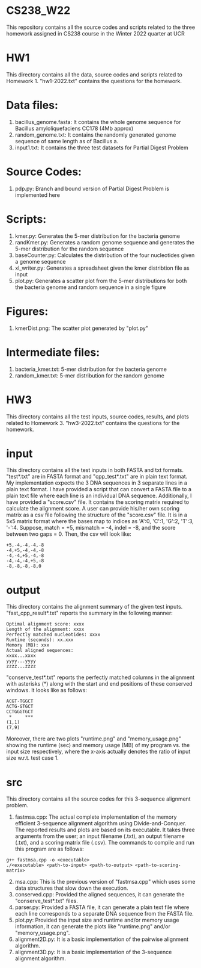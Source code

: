 # CS238_W22
This repository contains all the source codes and scripts related to the three homework assigned in CS238 course in the Winter 2022 quarter at UCR

# HW1
This directory contains all the data, source codes and scripts related to Homework 1. "hw1-2022.txt" contains the questions for the homework.

# Data files:
1. bacillus_genome.fasta: It contains the whole genome sequence for Bacillus amyloliquefaciens CC178 (4Mb approx)
2. random_genome.txt: It contains the randomly generated genome sequence of same length as of Bacillus a.
3. input1.txt: It contains the three test datasets for Partial Digest Problem

# Source Codes:
1. pdp.py: Branch and bound version of Partial Digest Problem is implemented here

# Scripts:
1. kmer.py: Generates the 5-mer distribution for the bacteria genome
2. randKmer.py: Generates a random genome sequence and generates the 5-mer distribution for the random sequence
3. baseCounter.py: Calculates the distribution of the four nucleotides given a genome sequence
4. xl_writer.py: Generates a spreadsheet given the kmer distribtion file as input
5. plot.py: Generates a scatter plot from the 5-mer distributions for both the bacteria genome and random sequence in a single figure

# Figures:
1. kmerDist.png: The scatter plot generated by "plot.py"

# Intermediate files:
1. bacteria_kmer.txt: 5-mer distribution for the bacteria genome
2. random_kmer.txt: 5-mer distribution for the random genome

# HW3
This directory contains all the test inputs, source codes, results, and plots related to Homework 3. "hw3-2022.txt" contains the questions for the homework.

# input
This directory contains all the test inputs in both FASTA and txt formats. "test*.txt" are in FASTA format and "cpp_test*.txt" are in plain text format. My implementation expects the 3 DNA sequences in 3 separate lines in a plain text format. I have provided a script that can convert a FASTA file to a plain text file where each line is an individual DNA sequence. Additionally, I have provided a "score.csv" file. It contains the scoring matrix required to calculate the alignment score. A user can provide his/her own scoring matrix as a csv file following the structure of the "score.csv" file. It is in a 5x5 matrix format where the bases map to indices as 'A':0, 'C':1, 'G':2, 'T':3, '-':4. Suppose, match = +5, mismatch = -4, indel = -8, and the score between two gaps = 0. Then, the csv will look like:
```
+5,-4,-4,-4,-8
-4,+5,-4,-4,-8
-4,-4,+5,-4,-8
-4,-4,-4,+5,-8
-8,-8,-8,-8,0 
```
# output
This directory contains the alignment summary of the given test inputs.<br />
"fast_cpp_result*.txt" reports the summary in the following manner:
```
Optimal alignment score: xxxx
Length of the alignment: xxxx
Perfectly matched nucleotides: xxxx
Runtime (seconds): xx.xxx
Memory (MB): xxx
Actual aligned sequences:
xxxx...xxxx
yyyy...yyyy
zzzz...zzzz
```
"conserve_test*.txt" reports the perfectly matched columns in the alignment with asterisks (*) along with the start and end positions of these conserved windows. It looks like as follows:
```
ACGT-TGGCT
ACTG-GTGCT
CCTGGGTGCT
 *     ***
(1,1)
(7,9)
```
Moreover, there are two plots "runtime.png" and "memory_usage.png" showing the runtime (sec) and memory usage (MB) of my program vs. the input size respectively, where the x-axis actually denotes the ratio of input size w.r.t. test case 1.

# src
This directory contains all the source codes for this 3-sequence alignment problem.
1. fastmsa.cpp: The actual complete implementation of the memory efficient 3-sequence alignment algorithm using Divide-and-Conquer. The reported results and plots are based on its executable. It takes three arguments from the user; an input filename (.txt), an output filename (.txt), and a scoring matrix file (.csv). The commands to compile and run this program are as follows:
```
g++ fastmsa.cpp -o <executable>
./<executable> <path-to-input> <path-to-output> <path-to-scoring-matrix>
```
2. msa.cpp: This is the previous version of "fastmsa.cpp" which uses some data structures that slow down the execution.
3. conserved.cpp: Provided the aligned sequences, it can generate the "conserve_test*.txt" files.
4. parser.py: Provided a FASTA file, it can generate a plain text file where each line corresponds to a separate DNA sequence from the FASTA file.
5. plot.py: Provided the input size and runtime and/or memory usage information, it can generate the plots like "runtime.png" and/or "memory_usage.png".
6. alignment2D.py: It is a basic implementation of the pairwise alignment algorithm.
7. alignment3D.py: It is a basic implementation of the 3-sequence alignment algorithm.
